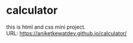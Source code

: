 # calculator
this is html and css mini project.<br>
URL: https://aniketkewatdev.github.io/calculator/
